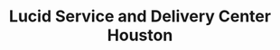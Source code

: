 ---
title: "Lucid Service and Delivery Center Houston"
url: /houston/lucid-service-and-delivery-center-houston/
shop: car
---